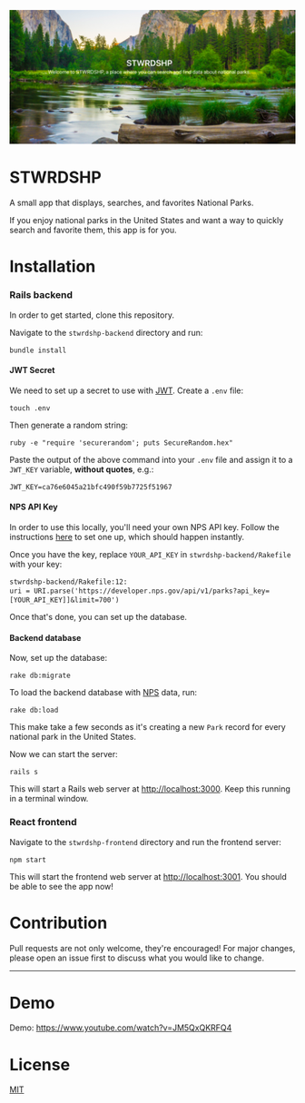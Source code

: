 ![stwrdshp](./stwrdshp-frontend/public/stwrdshp-preview.png)
# STWRDSHP
A small app that displays, searches, and favorites National Parks.

If you enjoy national parks in the United States and want a way to quickly search and favorite them, this app is for you.

# Installation
### Rails backend
In order to get started, clone this repository.

Navigate to the `stwrdshp-backend` directory and run:
```
bundle install
```

#### JWT Secret
We need to set up a secret to use with [JWT](https://jwt.io/). Create a `.env` file:
```
touch .env
```
Then generate a random string:
```
ruby -e "require 'securerandom'; puts SecureRandom.hex"
```
Paste the output of the above command into your `.env` file and assign it to a `JWT_KEY` variable, **without quotes**, e.g.:
```
JWT_KEY=ca76e6045a21bfc490f59b7725f51967
```

#### NPS API Key
In order to use this locally, you'll need your own NPS API key. Follow the instructions [here](https://www.nps.gov/subjects/developer/get-started.htm) to set one up, which should happen instantly.

Once you have the key, replace `YOUR_API_KEY` in `stwrdshp-backend/Rakefile` with your key:
```
stwrdshp-backend/Rakefile:12:
uri = URI.parse('https://developer.nps.gov/api/v1/parks?api_key=[YOUR_API_KEY]]&limit=700')
```
Once that's done, you can set up the database.

#### Backend database
Now, set up the database:
```
rake db:migrate
```
To load the backend database with [NPS](https://www.nps.gov/index.htm) data, run:
```
rake db:load
```
This make take a few seconds as it's creating a new `Park` record for every national park in the United States.

Now we can start the server:
```
rails s
```
This will start a Rails web server at [http://localhost:3000](http://localhost:3000). Keep this running in a terminal window.

### React frontend
Navigate to the `stwrdshp-frontend` directory and run the frontend server:
```
npm start
```
This will start the frontend web server at [http://localhost:3001](http://localhost:3001). You should be able to see the app now!

# Contribution
Pull requests are not only welcome, they're encouraged! For major changes, please open an issue first to discuss what you would like to change.

* * *

# Demo
Demo: https://www.youtube.com/watch?v=JM5QxQKRFQ4

# License
[MIT](./LICENSE)
